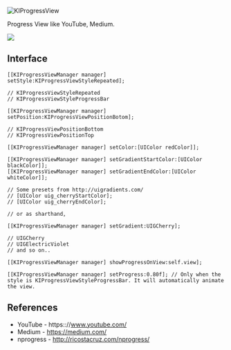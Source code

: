 ![KIProgressView](https://dl.dropboxusercontent.com/u/7817937/_github/KIProgressViewLogo_.png)

Progress View like YouTube, Medium.

![](http://i.gyazo.com/8b5dca1d197a89cb34409f250295a5ae.gif)

Interface
---

```objc
[[KIProgressViewManager manager] setStyle:KIProgressViewStyleRepeated];

// KIProgressViewStyleRepeated
// KIProgressViewStyleProgressBar
```

```
[[KIProgressViewManager manager] setPosition:KIProgressViewPositionBotom];

// KIProgressViewPositionBottom
// KIProgressViewPositionTop
```

```objc
[[KIProgressViewManager manager] setColor:[UIColor redColor]];
```

```objc
[[KIProgressViewManager manager] setGradientStartColor:[UIColor blackColor]];
[[KIProgressViewManager manager] setGradientEndColor:[UIColor whiteColor]];

// Some presets from http://uigradients.com/
// [UIColor uig_cherryStartColor];
// [UIColor uig_cherryEndColor];

// or as sharthand,

[[KIProgressViewManager manager] setGradient:UIGCherry];

// UIGCherry
// UIGElectricViolet
// and so on..
```

```objc
[[KIProgressViewManager manager] showProgressOnView:self.view];
```

```objc
[[KIProgressViewManager manager] setProgress:0.80f]; // Only when the style is KIProgressViewStyleProgressBar. It will automatically animate the view.
```

References
---

- YouTube - https:://www.youtube.com/
- Medium - https://medium.com/
- nprogress - http://ricostacruz.com/nprogress/
